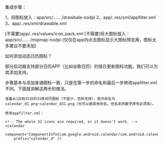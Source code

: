 集成步骤：

1，将图标放入：app/src/......./drawbale-nodpi
2，app/..res/xml/appfilter.xml       <!-- 桌面启动器 自动适配用 -->
3，app/..res/xml/drawable.xml         <!-- 主动替换图标展示列表 -->

[不需要]app/..res/values/icon_pack.xml    <!-- app内部展示用 -->
[不需要]将大图标放入：app/src/......./mipmap-nodpi (仅仅在app内点击图标显示大图标预览用，图标太多建议不要添加)




如何添加动态日历图标？

部分启动器支持部分日历APP（比如谷歌日历）的按日更新图标功能，我们可以为其添加支持。

步骤基本与添加普通图标一致，只是在第一步的命名和最后一步修改appfilter.xml不同。下面就讲解这两步的做法。

    准备从1日到31日的31枚日历图标（不能少，否则无效），依次命名为calendar_d1.png~calendar_d31.png（也可以是其他命名，但名末的数字序号必须有）。

    修改appfilter.xml：

    <!-- The whole 31 icons are required, or it doesn't work. -->
    <calendar
        component="ComponentInfo{com.google.android.calendar/com.android.calendar.AllInOneActivity}"
        prefix="calendar_d" />

